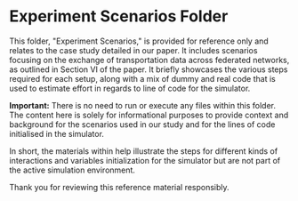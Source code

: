 # Experiment Scenarios Folder

This folder, "Experiment Scenarios," is provided for reference only and relates to the case study detailed in our paper. It includes scenarios focusing on the exchange of transportation data across federated networks, as outlined in Section VI of the paper. It briefly showcases the various steps required for each setup, along with a mix of dummy and real code that is used to estimate effort in regards to line of code for the simulator.

**Important:** There is no need to run or execute any files within this folder. The content here is solely for informational purposes to provide context and background for the scenarios used in our study and for the lines of code initialised in the simulator.

In short, the materials within help illustrate the steps for different kinds of interactions and variables initialization for the simulator but are not part of the active simulation environment.

Thank you for reviewing this reference material responsibly.
